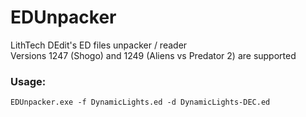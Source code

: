 # EDUnpacker

LithTech DEdit's ED files unpacker / reader  
Versions 1247 (Shogo) and 1249 (Aliens vs Predator 2) are supported

### Usage:
```
EDUnpacker.exe -f DynamicLights.ed -d DynamicLights-DEC.ed
```
